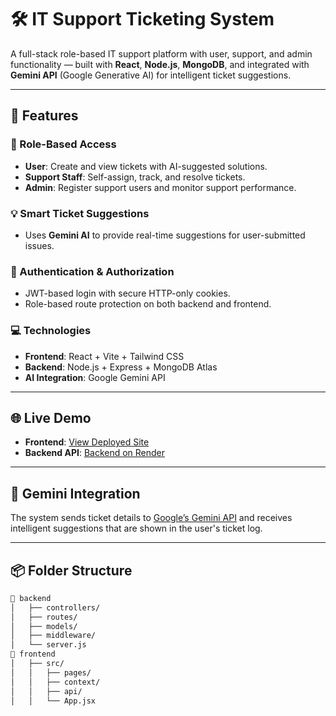 # 🛠️ IT Support Ticketing System

A full-stack role-based IT support platform with user, support, and admin functionality — built with **React**, **Node.js**, **MongoDB**, and integrated with **Gemini API** (Google Generative AI) for intelligent ticket suggestions.


---

## 🚀 Features

### 👥 Role-Based Access
- **User**: Create and view tickets with AI-suggested solutions.
- **Support Staff**: Self-assign, track, and resolve tickets.
- **Admin**: Register support users and monitor support performance.

### 💡 Smart Ticket Suggestions
- Uses **Gemini AI** to provide real-time suggestions for user-submitted issues.

### 🔐 Authentication & Authorization
- JWT-based login with secure HTTP-only cookies.
- Role-based route protection on both backend and frontend.

### 💻 Technologies
- **Frontend**: React + Vite + Tailwind CSS
- **Backend**: Node.js + Express + MongoDB Atlas
- **AI Integration**: Google Gemini API

---

## 🌐 Live Demo

- **Frontend**: [View Deployed Site](https://your-frontend-url.com)
- **Backend API**: [Backend on Render](https://your-backend-url.com)
---

## 🧠 Gemini Integration

The system sends ticket details to [Google’s Gemini API](https://ai.google.dev/) and receives intelligent suggestions that are shown in the user's ticket log.

---

## 📦 Folder Structure

```bash
📁 backend
│   ├── controllers/
│   ├── routes/
│   ├── models/
│   ├── middleware/
│   └── server.js
📁 frontend
│   ├── src/
│   │   ├── pages/
│   │   ├── context/
│   │   ├── api/
│   │   └── App.jsx
